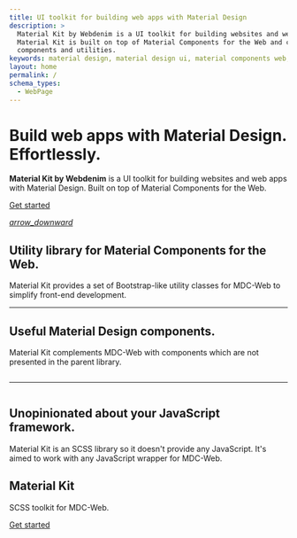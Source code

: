 ```yaml
---
title: UI toolkit for building web apps with Material Design
description: >
  Material Kit by Webdenim is a UI toolkit for building websites and web apps with Material Design.
  Material Kit is built on top of Material Components for the Web and complements it with useful
  components and utilities.
keywords: material design, material design ui, material components web, bootstrap alternative
layout: home
permalink: /
schema_types:
  - WebPage
---
```


<div class="mk-section mk-section--theme-dark mdc-theme--primary-bg mk-py--lg">
  <div class="mdc-layout-grid">
    <div class="landing-row mdc-layout-grid__inner">
      <div class="landing-row__cell mdc-layout-grid__cell mdc-layout-grid__cell--span-6-desktop">
        <h1 class="custom-font mk-section__title mk-section__title--large">
          Build web apps with Material Design. Effortlessly.
        </h1>
        <p class="mk-section__description mk-mb--none">
          <strong>Material Kit by Webdenim</strong> is a UI toolkit for building websites and web apps
          with Material Design. Built on top of Material Components for the Web.
        </p>
        <p class="mk-section__actions">
          <a href="./getting-started/"
             class="mdc-button mdc-theme--text-primary-on-secondary mdc-theme--secondary-bg"
             data-on="click,auxclick,contextmenu"
             data-region="Hero banner">Get started</a>
        </p>
      </div>
      <div class="landing-row__cell mdc-layout-grid__cell mdc-layout-grid__cell--span-6-desktop">
        <img class="landing-row__image"
             src="https://static.webdenim.io/images/flat-illustrations/package.svg"
             alt="">
      </div>
    </div>
    <a href="#features"
       class="mk-section__fab mk-section__fab--align-center mdc-fab"
       data-on="click,auxclick,contextmenu"
       data-region="Hero banner">
      <i class="mdc-fab__icon material-icons">arrow_downward</i>
    </a>
  </div>
</div>

<div class="mk-section mk-py--lg" id="features">
  <div class="mdc-layout-grid">
    <div class="landing-row mdc-layout-grid__inner">
      <div class="landing-row__cell mdc-layout-grid__cell mdc-layout-grid__cell--span-6-desktop">
        <img class="landing-row__image"
             src="https://static.webdenim.io/images/flat-illustrations/search.svg"
             alt="">
      </div>
      <div class="landing-row__cell mdc-layout-grid__cell mdc-layout-grid__cell--span-6-desktop">
        <h2 class="custom-font mk-section__title mk-mb--sm">
          Utility library for Material Components for the Web.
        </h2>
        <p class="mk-section__description">
          Material Kit provides a set of Bootstrap-like utility classes for MDC-Web to simplify
          front-end development.
        </p>
      </div>
    </div>
    <hr class="mk-my--lg">
    <div class="landing-row mdc-layout-grid__inner">
      <div class="landing-row__cell mdc-layout-grid__cell mdc-layout-grid__cell--span-6-desktop">
        <h2 class="custom-font mk-section__title mk-mb--sm">
          Useful Material Design components.
        </h2>
        <p class="mk-section__description">
          Material Kit complements MDC-Web with components which are not presented in the parent
          library.
        </p>
      </div>
      <div class="landing-row__cell mdc-layout-grid__cell mdc-layout-grid__cell--span-6-desktop">
        <img class="landing-row__image"
             src="https://static.webdenim.io/images/flat-illustrations/clean-code.svg"
             alt="">
      </div>
    </div>
    <hr class="mk-my--lg">
    <div class="landing-row mdc-layout-grid__inner">
      <div class="landing-row__cell mdc-layout-grid__cell mdc-layout-grid__cell--span-6-desktop">
        <img class="landing-row__image"
             src="https://static.webdenim.io/images/flat-illustrations/crown.svg"
             alt="">
      </div>
      <div class="landing-row__cell mdc-layout-grid__cell mdc-layout-grid__cell--span-6-desktop">
        <h2 class="custom-font mk-section__title mk-mb--sm">
          Unopinionated about your JavaScript framework.
        </h2>
        <p class="mk-section__description">
          Material Kit is an SCSS library so it doesn't provide any JavaScript.
          It's aimed to work with any JavaScript wrapper for MDC-Web.
        </p>
      </div>
    </div>
  </div>
</div>

<div class="mk-section mk-section--theme-dark mdc-theme--primary-bg mk-py--lg mk-ta--center">
  <div class="mdc-layout-grid">
    <h2 class="custom-font mk-section__title">Material Kit</h2>
    <p class="mk-section__description">SCSS toolkit for MDC-Web.</p>
    <p class="mk-section__actions">
      <a href="./getting-started/"
         class="mdc-button mdc-theme--text-primary-on-secondary mdc-theme--secondary-bg"
         data-on="click,auxclick,contextmenu"
         data-region="Footer banner">Get started</a>
    </p>
  </div>
</div>

